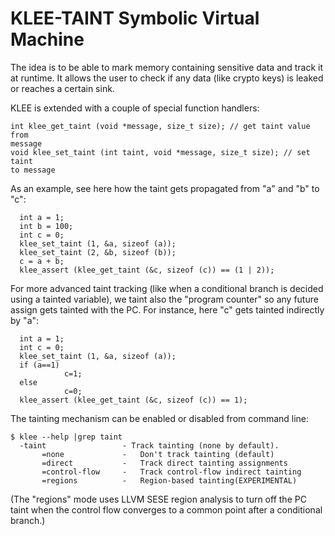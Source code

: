 KLEE-TAINT Symbolic Virtual Machine
===================================

The idea is to be able to mark memory containing sensitive data and
track it at runtime.  It allows the user to check if any data (like
crypto keys) is leaked or reaches a certain sink.

KLEE is extended with a couple of special function handlers:
```
int klee_get_taint (void *message, size_t size); // get taint value from
message
void klee_set_taint (int taint, void *message, size_t size); // set taint
to message
```
As an example, see here how the taint gets propagated from "a" and "b"
to "c":
```
  int a = 1;
  int b = 100;
  int c = 0;
  klee_set_taint (1, &a, sizeof (a));
  klee_set_taint (2, &b, sizeof (b));
  c = a + b;
  klee_assert (klee_get_taint (&c, sizeof (c)) == (1 | 2));
```
For more advanced taint tracking (like when a conditional branch is
decided using a tainted variable), we taint also the "program counter"
so any future assign gets tainted with the PC. For instance, here "c"
gets tainted indirectly by "a":
```
  int a = 1;
  int c = 0;
  klee_set_taint (1, &a, sizeof (a));
  if (a==1)
            c=1;
  else
            c=0;
  klee_assert (klee_get_taint (&c, sizeof (c)) == 1);
```
The tainting mechanism can be enabled or disabled from command line:
```
$ klee --help |grep taint
  -taint                 - Track tainting (none by default).
       =none             -   Don't track tainting (default)
       =direct           -   Track direct tainting assignments
       =control-flow     -   Track control-flow indirect tainting
       =regions          -   Region-based tainting(EXPERIMENTAL)
```
(The "regions" mode uses LLVM SESE region analysis to turn off the
PC taint when the control flow converges to a common point after a
conditional branch.)


